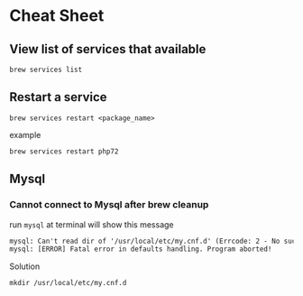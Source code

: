 # Cheat Sheet

## View list of services that available

`brew services list`

## Restart a service

`brew services restart <package_name>`

example

`brew services restart php72`

## Mysql

### Cannot connect to Mysql after brew cleanup

run `mysql` at terminal will show this message

```txt
mysql: Can't read dir of '/usr/local/etc/my.cnf.d' (Errcode: 2 - No such file or directory)
mysql: [ERROR] Fatal error in defaults handling. Program aborted!
```

Solution

`mkdir /usr/local/etc/my.cnf.d`